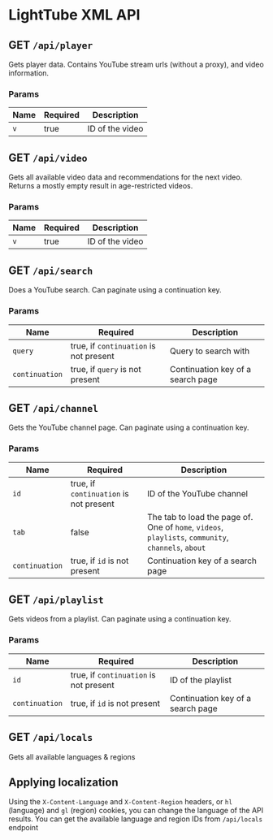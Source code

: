 # LightTube XML API

## GET `/api/player`

Gets player data. Contains YouTube stream urls (without a proxy), and video information.

### Params

| Name | Required | Description     |
| ---- | -------- | --------------- |
| `v`  | true     | ID of the video |

## GET `/api/video`

Gets all available video data and recommendations for the next video. Returns a mostly empty result in age-restricted videos.

### Params

| Name | Required | Description     |
| ---- | -------- | --------------- |
| `v`  | true     | ID of the video |

## GET `/api/search`

Does a YouTube search. Can paginate using a continuation key.

### Params

| Name           | Required                               | Description                       |
| -------------- | -------------------------------------- | --------------------------------- |
| `query`        | true, if `continuation` is not present | Query to search with              |
| `continuation` | true, if `query` is not present        | Continuation key of a search page |

## GET `/api/channel`

Gets the YouTube channel page. Can paginate using a continuation key.

### Params

| Name           | Required                               | Description                                                  |
| -------------- | -------------------------------------- | ------------------------------------------------------------ |
| `id`           | true, if `continuation` is not present | ID of the YouTube channel                                    |
| `tab`          | false                                  | The tab to load the page of. One of `home`, `videos`, `playlists`, `community`, `channels`, `about` |
| `continuation` | true, if `id` is not present           | Continuation key of a search page                            |

## GET `/api/playlist`

Gets videos from a playlist. Can paginate using a continuation key.

### Params

| Name           | Required                               | Description                       |
| -------------- | -------------------------------------- | --------------------------------- |
| `id`           | true, if `continuation` is not present | ID of the playlist                |
| `continuation` | true, if `id` is not present           | Continuation key of a search page |

## GET `/api/locals`

Gets all available languages & regions

## Applying localization

Using the `X-Content-Language` and `X-Content-Region` headers, or `hl` (language) and `gl` (region) cookies, you can change the language of the API results. You can get the available language and region IDs from `/api/locals` endpoint